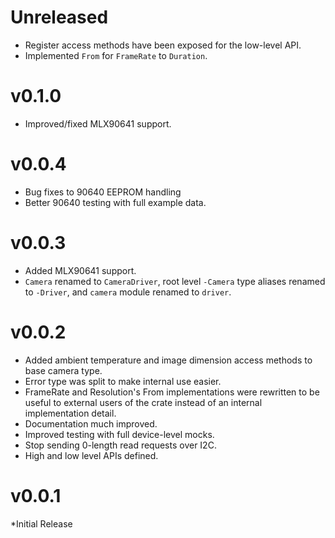 # Unreleased

* Register access methods have been exposed for the low-level API.
* Implemented `From` for `FrameRate` to `Duration`.

# v0.1.0

* Improved/fixed MLX90641 support.

# v0.0.4

* Bug fixes to 90640 EEPROM handling
* Better 90640 testing with full example data.

# v0.0.3

* Added MLX90641 support.
* `Camera` renamed to `CameraDriver`, root level `-Camera` type aliases renamed
  to `-Driver`, and `camera` module renamed to `driver`.

# v0.0.2

* Added ambient temperature and image dimension access methods to base camera
  type.
* Error type was split to make internal use easier.
* FrameRate and Resolution's From implementations were rewritten to be useful to
  external users of the crate instead of an internal implementation detail.
* Documentation much improved.
* Improved testing with full device-level mocks.
* Stop sending 0-length read requests over I2C.
* High and low level APIs defined.

# v0.0.1

*Initial Release
